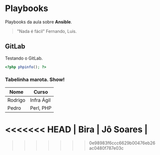 # Playbooks

Playbooks da aula sobre **Ansible**.

> "Nada é fácil" Fernando, Luis.

## GitLab

Testando o GitLab.

```php
<?php phpinfo(); ?>
```

### Tabelinha marota. Show!

| Nome    | Curso      |
|---------|------------|
| Rodrigo | Infra Ágil |
| Pedro   | Perl, PHP  |
<<<<<<< HEAD
| Bira    | Jô Soares  |
=======
>>>>>>> 0e98983f6ccc6629b00476eb26ac0480f787e03c
